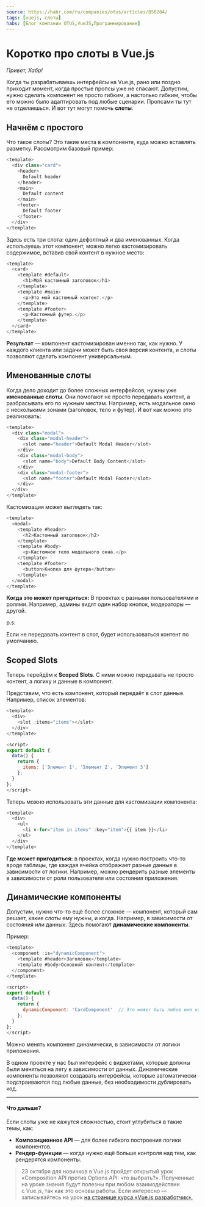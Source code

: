 ```yaml
---
source: https://habr.com/ru/companies/otus/articles/850204/
tags: [vuejs, слоты]
habs: [Блог компании OTUS,VueJS,Программирование]
---
```

# Коротко про слоты в Vue.js
*Привет, Хабр!*

Когда ты разрабатываешь интерфейсы на Vue.js, рано или поздно приходит момент, когда простые пропсы уже не спасают. Допустим, нужно сделать компонент не просто гибким, а настолько гибким, чтобы его можно было адаптировать под любые сценарии. Пропсами ты тут не отделаешься. И вот тут могут помочь **слоты**.

## Начнём с простого

Что такое слоты? Это такие места в компоненте, куда можно вставлять разметку. Рассмотрим базовый пример:


```javascript
<template>
  <div class="card">
    <header>
      Default header
    </header>
    <main>
      Default content
    </main>
    <footer>
      Default footer
    </footer>
  </div>
</template>
```
Здесь есть три слота: один дефолтный и два именованных. Когда используешь этот компонент, можно легко кастомизировать содержимое, вставив свой контент в нужное место:


```javascript
<template>
  <card>
    <template #default>
      <h1>Мой кастомный заголовок</h1>
    </template>
    <template #main>
      <p>Это мой кастомный контент.</p>
    </template>
    <template #footer>
      <p>Кастомный футер.</p>
    </template>
  </card>
</template>
```
**Результат** — компонент кастомизирован именно так, как нужно. У каждого клиента или задачи может быть своя версия контента, и слоты позволяют сделать компонент универсальным.

## Именованные слоты

Когда дело доходит до более сложных интерфейсов, нужны уже **именованные слоты**. Они помогают не просто передавать контент, а разбрасывать его по нужным местам. Например, есть модальное окно с несколькими зонами (заголовок, тело и футер). И вот как можно это реализовать:


```javascript
<template>
  <div class="modal">
    <div class="modal-header">
      <slot name="header">Default Modal Header</slot>
    </div>
    <div class="modal-body">
      <slot name="body">Default Body Content</slot>
    </div>
    <div class="modal-footer">
      <slot name="footer">Default Modal Footer</slot>
    </div>
  </div>
</template>
```
Кастомизация может выглядеть так:


```javascript
<template>
  <modal>
    <template #header>
      <h2>Кастомный заголовок</h2>
    </template>
    <template #body>
      <p>Кастомное тело модального окна.</p>
    </template>
    <template #footer>
      <button>Кнопка для футера</button>
    </template>
  </modal>
</template>
```
**Когда это может пригодиться:** В проектах с разными пользователями и ролями. Например, админы видят один набор кнопок, модераторы — другой.

p.s:

Если не передавать контент в слот, будет использоваться контент по умолчанию.

## Scoped Slots

Теперь перейдём к **Scoped Slots**. С ними можно передавать не просто контент, а логику и данные в компонент.

Представим, что есть компонент, который передаёт в слот данные. Например, список элементов:


```javascript
<template>
  <div>
    <slot :items="items"></slot>
  </div>
</template>

<script>
export default {
  data() {
    return {
      items: ['Элемент 1', 'Элемент 2', 'Элемент 3']
    };
  }
};
</script>
```
Теперь можно использовать эти данные для кастомизации компонента:


```javascript
<template>
  <div>
    <ul>
      <li v-for="item in items" :key="item">{{ item }}</li>
    </ul>
  </div>
</template>
```
**Где может пригодиться:** в проектах, когда нужно построить что\-то вроде таблицы, где каждая ячейка отображает разные данные в зависимости от логики. Например, можно рендерить разные элементы в зависимости от роли пользователя или состояния приложения.

## Динамические компоненты

Допустим, нужно что\-то ещё более сложное — компонент, который сам решает, какие слоты ему нужны, и когда. Например, в зависимости от состояния или данных. Здесь помогают **динамические компоненты**.

Пример:


```javascript
<template>
  <component :is="dynamicComponent">
    <template #header>Заголовок</template>
    <template #body>Основной контент</template>
  </component>
</template>

<script>
export default {
  data() {
    return {
      dynamicComponent: 'CardComponent'  // Это может быть любое имя компонента
    };
  }
};
</script>
```
Можно менять компонент динамически, в зависимости от логики приложения.

В одном проекте у нас был интерфейс с виджетами, которые должны были меняться на лету в зависимости от данных. Динамические компоненты позволяют создавать интерфейсы, которые автоматически подстраиваются под любые данные, без необходимости дублировать код.



---

#### Что дальше?

Если слоты уже не кажутся cложностью, стоит углубиться в такие темы, как:

* **Композиционное API** — для более гибкого построения логики компонентов.
* **Рендер\-функции** — когда нужно ещё больше контроля над тем, как рендерятся компоненты.


> 23 октября для новичков в Vue.js пройдет открытый урок «Composition API против Options API: что выбрать?». Полученные на уроке знания будут полезны при любом взаимодействии с Vue.js, так как это основы работы. Если интересно — записывайтесь на урок [на странице курса «Vue.js разработчик».](https://otus.pw/4T2mr/)


